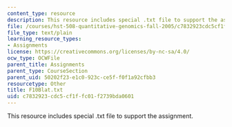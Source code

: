 ```yaml
---
content_type: resource
description: This resource includes special .txt file to support the assignment.
file: /courses/hst-508-quantitative-genomics-fall-2005/c7832923cdc5cf1ffc01f2739bda0601_F10Blat.txt
file_type: text/plain
learning_resource_types:
- Assignments
license: https://creativecommons.org/licenses/by-nc-sa/4.0/
ocw_type: OCWFile
parent_title: Assignments
parent_type: CourseSection
parent_uid: 50202f23-e1c0-923c-ce5f-f0f1a92cfbb3
resourcetype: Other
title: F10Blat.txt
uid: c7832923-cdc5-cf1f-fc01-f2739bda0601
---
```

This resource includes special .txt file to support the assignment.